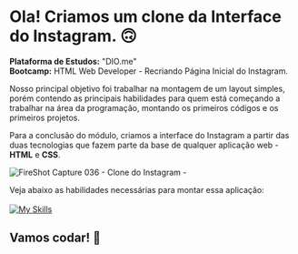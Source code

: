 # Ola! Criamos um clone da Interface do Instagram. 🙃

<strong>Plataforma de Estudos:</strong> "DIO.me"<br>
<strong>Bootcamp:</strong> HTML Web Developer - Recriando Página Inicial do Instagram.

Nosso principal objetivo foi trabalhar na montagem de um layout simples, porém contendo as principais habilidades para quem está começando a trabalhar na área da programação, montando os primeiros códigos e os primeiros projetos.

Para a conclusão do módulo, criamos a interface do Instagram a partir das duas tecnologias que fazem parte da base de qualquer aplicação web - <strong>HTML</strong> e <strong>CSS</strong>.

![FireShot Capture 036 - Clone do Instagram - ](https://user-images.githubusercontent.com/25811685/177080231-df591f1e-ad71-46a5-abb7-6a047e749f2b.png)

Veja abaixo as habilidades necessárias para montar essa aplicação: <br/><br/>
[![My Skills](https://skillicons.dev/icons?i=html,css,git)](https://skillicons.dev)

## Vamos codar! 🚀
